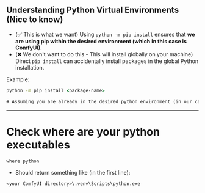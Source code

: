 ## Understanding Python Virtual Environments (Nice to know)

- (✅ This is what we want) Using `python -m pip install` ensures that **we are using pip within the desired environment (which in this case is ComfyUI)**. 
- (❌ We don't want to do this - This will install globally on your machine) Direct `pip install` can accidentally install packages in the global Python installation.

Example:

```cmd
python -m pip install <package-name>

# Assuming you are already in the desired python environment (in our case ComfyUI)
```

---

# Check where are your python executables
```cmd
where python
```
- Should return something like (in the first line):
```
<your ComfyUI directory>\.venv\Scripts\python.exe
```
